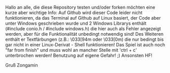 Hallo an alle, die diese Repository testen und/oder forken möchten eine kurze aber wichtige Info:
Auf Github wird dieser Code leider nicht funktionieren, da das Terminal auf Github auf Linux basiert, der Code aber unter
Windows geschrieben wurde und 2 Windows Librarys enthält (#include conio.h / #include windows.h) die hier auch als Fehler
angezeigt werden, aber für die Funktionalität unbedingt notwendig sind! Des Weiteren enthält er Textfärbungen (z.B.: \033[94m
oder \033[0m) die nur bedingt bis gar nicht in einer Linux-Derivat - Shell funktionieren! Das Spiel ist auch noch "far from 
finish" und muss wohl an mancher Stelle mit 'ctrl + c' unterbrochen werden! Benutzung auf eigene Gefahr! ;)
Ansonsten HF! 

Gruß Zongamin

